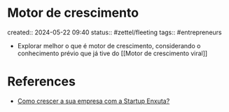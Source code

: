 # Motor de crescimento
created:: 2024-05-22 09:40
status:: #zettel/fleeting
tags:: #entrepreneurs 

- Explorar melhor o que é motor de crescimento, considerando o conhecimento prévio que já tive do [[Motor de crescimento viral]]
# References
-  [Como crescer a sua empresa com a Startup Enxuta?](https://startupcreator.com.br/blog/como-crescer-a-sua-empresa/)

